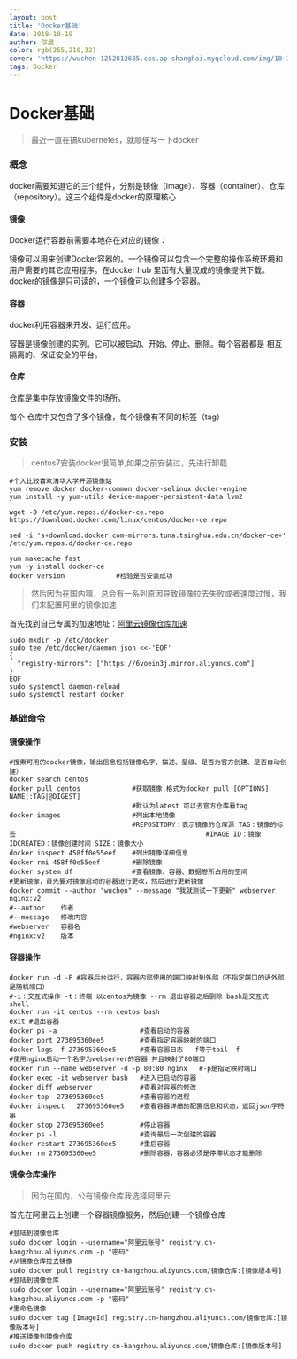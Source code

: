 ```yaml
---
layout: post
title: 'Docker基础'
date: 2018-10-19
author: 邬晨
color: rgb(255,210,32)
cover: 'https://wuchen-1252812685.cos.ap-shanghai.myqcloud.com/img/10-19/EcolaSP_ZH-CN10746626161_1920x1080.jpg'
tags: Docker
---
```


# Docker基础

> 最近一直在搞kubernetes，就顺便写一下docker

### 概念

docker需要知道它的三个组件，分别是镜像（image）、容器（container）、仓库（repository）。这三个组件是docker的原理核心

#### 镜像

Docker运行容器前需要本地存在对应的镜像：

镜像可以用来创建Docker容器的。一个镜像可以包含一个完整的操作系统环境和用户需要的其它应用程序。在docker hub 里面有大量现成的镜像提供下载。docker的镜像是只可读的，一个镜像可以创建多个容器。

#### 容器

docker利用容器来开发、运行应用。

容器是镜像创建的实例。它可以被启动、开始、停止、删除。每个容器都是 相互隔离的、保证安全的平台。

#### 仓库

仓库是集中存放镜像文件的场所。

每个 仓库中又包含了多个镜像，每个镜像有不同的标签（tag）

### 安装

> centos7安装docker很简单,如果之前安装过，先进行卸载

```shell
#个人比较喜欢清华大学开源镜像站
yum remove docker docker-common docker-selinux docker-engine
yum install -y yum-utils device-mapper-persistent-data lvm2

wget -O /etc/yum.repos.d/docker-ce.repo https://download.docker.com/linux/centos/docker-ce.repo

sed -i 's+download.docker.com+mirrors.tuna.tsinghua.edu.cn/docker-ce+' /etc/yum.repos.d/docker-ce.repo

yum makecache fast
yum -y install docker-ce
docker version             #检验是否安装成功
```

> 然后因为在国内嘛，总会有一系列原因导致镜像拉去失败或者速度过慢，我们来配置阿里的镜像加速

首先找到自己专属的加速地址：[阿里云镜像仓库加速](<https://cr.console.aliyun.com/?spm=5176.doc60750.2.3.AzdSXF#/accelerator>)

```shell
sudo mkdir -p /etc/docker
sudo tee /etc/docker/daemon.json <<-'EOF'
{
  "registry-mirrors": ["https://6voein3j.mirror.aliyuncs.com"]
}
EOF
sudo systemctl daemon-reload
sudo systemctl restart docker
```

### 基础命令

#### 镜像操作

```shell
#搜索可用的docker镜像，输出信息包括镜像名字、描述、星级、是否为官方创建、是否自动创建）
docker search centos
docker pull centos             #获取镜像,格式为docker pull [OPTIONS] NAME[:TAG|@DIGEST]
                               #默认为latest 可以去官方仓库看tag
docker images                  #列出本地镜像 
                               #REPOSITORY：表示镜像的仓库源 TAG：镜像的标签                                                #IMAGE ID：镜像 IDCREATED：镜像创建时间 SIZE：镜像大小
docker inspect 458ff0e55eef    #列出镜像详细信息
docker rmi 458ff0e55eef        #删除镜像
docker system df               #查看镜像、容器、数据卷所占用的空间
#更新镜像，首先要对镜像启动的容器进行更改，然后进行更新镜像
docker commit --author "wuchen" --message "我就测试一下更新" webserver nginx:v2
#--author    作者
#--message   修改内容
#webserver   容器名
#nginx:v2    版本
```

#### 容器操作

```shell
docker run -d -P #容器后台运行，容器内部使用的端口映射到外部（不指定端口的话外部是随机端口）
#-i：交互式操作 -t：终端 以centos为镜像 --rm 退出容器之后删除 bash是交互式shell
docker run -it centos --rm centos bash
exit #退出容器
docker ps -a                     #查看启动的容器
docker port 273695360ee5         #查看指定容器映射的端口
docker logs -f 273695360ee5      #查看容器日志  -f等于tail -f
#使用nginx启动一个名字为webserver的容器 并且映射了80端口
docker run --name webserver -d -p 80:80 nginx   #-p是指定映射端口
docker exec -it webserver bash   #进入已启动的容器
docker diff webserver            #查看对容器的修改
docker top  273695360ee5         #查看容器的进程
docker inspect   273695360ee5    #查看容器详细的配置信息和状态，返回json字符串
docker stop 273695360ee5         #停止容器
docker ps -l                     #查询最后一次创建的容器
docker restart 273695360ee5      #重启容器
docker rm 273695360ee5           #删除容器，容器必须是停滞状态才能删除
```

#### 镜像仓库操作

> 因为在国内，公有镜像仓库我选择阿里云

首先在阿里云上创建一个容器镜像服务，然后创建一个镜像仓库

```shell
#登陆到镜像仓库
sudo docker login --username="阿里云账号" registry.cn-hangzhou.aliyuncs.com -p "密码"
#从镜像仓库拉去镜像
sudo docker pull registry.cn-hangzhou.aliyuncs.com/镜像仓库:[镜像版本号]
#登陆到镜像仓库
sudo docker login --username="阿里云账号" registry.cn-hangzhou.aliyuncs.com -p "密码"
#重命名镜像
sudo docker tag [ImageId] registry.cn-hangzhou.aliyuncs.com/镜像仓库:[镜像版本号]
#推送镜像到镜像仓库
sudo docker push registry.cn-hangzhou.aliyuncs.com/镜像仓库:[镜像版本号]
```


